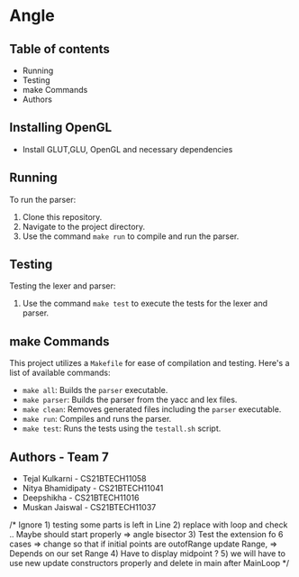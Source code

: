 # Angle

## Table of contents

- Running
- Testing
- make Commands
- Authors

## Installing OpenGL
- Install GLUT,GLU, OpenGL and necessary dependencies

## Running
To run the parser:

1. Clone this repository.
2. Navigate to the project directory.
3. Use the command `make run` to compile and run the parser.

## Testing
Testing the lexer and parser:

1. Use the command `make test` to execute the tests for the lexer and parser.


## make Commands
This project utilizes a `Makefile` for ease of compilation and testing. Here's a list of available commands:

- `make all`: Builds the `parser` executable.
- `make parser`: Builds the parser from the yacc and lex files.
- `make clean`: Removes generated files including the `parser` executable.
- `make run`: Compiles and runs the parser.
- `make test`: Runs the tests using the `testall.sh` script.

## Authors - Team 7
- Tejal Kulkarni    - CS21BTECH11058
- Nitya Bhamidipaty - CS21BTECH11041
- Deepshikha        - CS21BTECH11016
- Muskan Jaiswal    - CS21BTECH11037

/*
Ignore 
    1) testing some parts is left in Line
    2) replace with loop and check .. Maybe should start properly => angle bisector
    3) Test the extension fo 6 cases => change so that if initial points are outofRange update Range, => Depends on our set Range
    4) Have to display midpoint ? 
    5) we will have to use new update constructors properly and delete in main after MainLoop
*/
